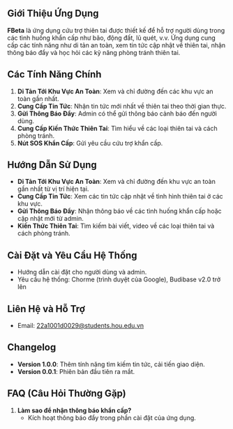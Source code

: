 ## Giới Thiệu Ứng Dụng
**FBeta** là ứng dụng cứu trợ thiên tai được thiết kế để hỗ trợ người dùng trong các tình huống khẩn cấp như bão, động đất, lũ quét, v.v. Ứng dụng cung cấp các tính năng như di tản an toàn, xem tin tức cập nhật về thiên tai, nhận thông báo đẩy và học hỏi các kỹ năng phòng tránh thiên tai.

## Các Tính Năng Chính
1. **Di Tản Tới Khu Vực An Toàn**: Xem và chỉ đường đến các khu vực an toàn gần nhất.
2. **Cung Cấp Tin Tức**: Nhận tin tức mới nhất về thiên tai theo thời gian thực.
3. **Gửi Thông Báo Đẩy**: Admin có thể gửi thông báo cảnh báo đến người dùng.
4. **Cung Cấp Kiến Thức Thiên Tai**: Tìm hiểu về các loại thiên tai và cách phòng tránh.
5. **Nút SOS Khẩn Cấp**: Gửi yêu cầu cứu trợ khẩn cấp.

## Hướng Dẫn Sử Dụng
- **Di Tản Tới Khu Vực An Toàn**: Xem và chỉ đường đến khu vực an toàn gần nhất từ vị trí hiện tại.
- **Cung Cấp Tin Tức**: Xem các tin tức cập nhật về tình hình thiên tai ở các khu vực.
- **Gửi Thông Báo Đẩy**: Nhận thông báo về các tình huống khẩn cấp hoặc cập nhật mới từ admin.
- **Kiến Thức Thiên Tai**: Tìm kiếm bài viết, video về các loại thiên tai và cách phòng tránh.

## Cài Đặt và Yêu Cầu Hệ Thống
- Hướng dẫn cài đặt cho người dùng và admin.
- Yêu cầu hệ thống: Chorme (trình duyệt của Google), Budibase v2.0 trở lên 

## Liên Hệ và Hỗ Trợ
- Email: 22a1001d0029@students.hou.edu.vn

## Changelog
- **Version 1.0.0**: Thêm tính năng tìm kiếm tin tức, cải tiến giao diện.
- **Version 0.0.1**: Phiên bản đầu tiên ra mắt.

## FAQ (Câu Hỏi Thường Gặp)

1. **Làm sao để nhận thông báo khẩn cấp?**
   - Kích hoạt thông báo đẩy trong phần cài đặt của ứng dụng.
